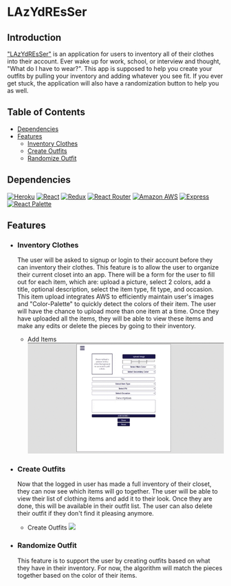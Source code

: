 # LAzYdREsSer
## Introduction

["LAzYdREsSer"](http://lazy-dresser.herokuapp.com/) is an application for users to inventory all of their clothes into their account. Ever wake up for work, school, or interview and thought, "What do I have to wear?". This app is supposed to help you create your outfits by pulling your inventory and adding whatever you see fit. If you ever get stuck, the application will also have a randomization button to help you as well.

## Table of Contents

- [Dependencies](#dependencies)
- [Features](#features)
  - [Inventory Clothes](#inventory-clothes)
  - [Create Outfits](#create-outfits)
  - [Randomize Outfit](#randomize-outfit)



## Dependencies

<a href="https://heroku.com/"><img alt="Heroku" src="https://img.shields.io/badge/-Heroku-430098?style=flat-square&logo=Heroku&logoColor=white" /></a>
<a href="https://reactjs.org/"><img alt="React" src="https://img.shields.io/badge/-React-61DAFB?style=flat-square&logo=react&logoColor=black" /></a>
<a href="https://redux.js.org/"><img alt="Redux" src="https://img.shields.io/badge/-Redux-764ABC?style=flat-square&logo=Redux&logoColor=white" /></a>
<a href="https://reactrouter.com/"><img alt="React Router" src="https://img.shields.io/badge/-React%20Router-CA4245?style=flat-square&logo=React-Router&logoColor=white" /></a>
<a href="https://aws.amazon.com/"><img alt="Amazon AWS" src="https://img.shields.io/badge/-Amazon%20AWS-232F3E?style=flat-square&logo=Amazon%20AWS&logoColor=white" /></a>
<a href="https://expressjs.com/"><img alt="Express" src="https://img.shields.io/badge/-Express-430098?style=flat-square&logo=Express&logoColor=white" /></a>
<a href="https://www.npmjs.com/package/react-palette"><img alt="React Palette" src="https://img.shields.io/badge/-React Palette-CA4245?style=flat-square&logo=react&logoColor=white" /></a>



## Features

  - ### Inventory Clothes
    The user will be asked to signup or login to their account before they can inventory their clothes. This feature is to allow the user to organize their current closet into an app. There will be a form for the user to fill out for each item, which are: upload a picture, select 2 colors, add a title, optional description, select the item type, fit type, and occasion. This item upload integrates AWS to efficiently maintain user's images and "Color-Palette" to quickly detect the colors of their item. The user will have the chance to upload more than one item at a time. Once they have uploaded all the items, they will be able to view these items and make any edits or delete the pieces by going to their inventory.

    - Add Items
    ![](./public/imgs/create-item.gif)


  - ### Create Outfits
    Now that the logged in user has made a full inventory of their closet, they can now see which items will go together. The user will be able to view their list of clothing items and add it to their look. Once they are done, this will be available in their outfit list. The user can also delete their outfit if they don't find it pleasing anymore.

    - Create Outfits
    ![](./public/imgs/create-outfit.gif)

  - ### Randomize Outfit
    This feature is to support the user by creating outfits based on what they have in their inventory. For now, the algorithm will match the pieces together based on the color of their items.
